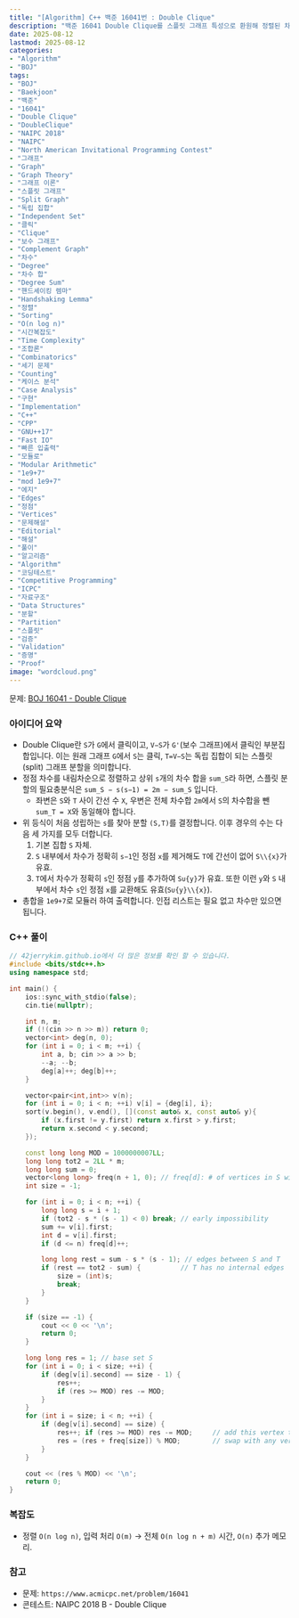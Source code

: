 ```yaml
---
title: "[Algorithm] C++ 백준 16041번 : Double Clique"
description: "백준 16041 Double Clique를 스플릿 그래프 특성으로 환원해 정렬된 차수 누적 합 등식(sum_S−s(s−1)=2m−sum_S)으로 분할 크기 s를 찾고, 제거·추가·교환 경우의 수를 합산해 1e9+7로 정답을 출력하는 C++ 풀이."
date: 2025-08-12
lastmod: 2025-08-12
categories:
- "Algorithm"
- "BOJ"
tags:
- "BOJ"
- "Baekjoon"
- "백준"
- "16041"
- "Double Clique"
- "DoubleClique"
- "NAIPC 2018"
- "NAIPC"
- "North American Invitational Programming Contest"
- "그래프"
- "Graph"
- "Graph Theory"
- "그래프 이론"
- "스플릿 그래프"
- "Split Graph"
- "독립 집합"
- "Independent Set"
- "클릭"
- "Clique"
- "보수 그래프"
- "Complement Graph"
- "차수"
- "Degree"
- "차수 합"
- "Degree Sum"
- "핸드셰이킹 렘마"
- "Handshaking Lemma"
- "정렬"
- "Sorting"
- "O(n log n)"
- "시간복잡도"
- "Time Complexity"
- "조합론"
- "Combinatorics"
- "세기 문제"
- "Counting"
- "케이스 분석"
- "Case Analysis"
- "구현"
- "Implementation"
- "C++"
- "CPP"
- "GNU++17"
- "Fast IO"
- "빠른 입출력"
- "모듈로"
- "Modular Arithmetic"
- "1e9+7"
- "mod 1e9+7"
- "에지"
- "Edges"
- "정점"
- "Vertices"
- "문제해설"
- "Editorial"
- "해설"
- "풀이"
- "알고리즘"
- "Algorithm"
- "코딩테스트"
- "Competitive Programming"
- "ICPC"
- "자료구조"
- "Data Structures"
- "분할"
- "Partition"
- "스플릿"
- "검증"
- "Validation"
- "증명"
- "Proof"
image: "wordcloud.png"
---
```


문제: [BOJ 16041 - Double Clique](https://www.acmicpc.net/problem/16041)

### 아이디어 요약
- Double Clique란 `S`가 `G`에서 클릭이고, `V−S`가 `G'`(보수 그래프)에서 클릭인 부분집합입니다. 이는 원래 그래프 `G`에서 `S`는 클릭, `T=V−S`는 독립 집합이 되는 스플릿(split) 그래프 분할을 의미합니다.
- 정점 차수를 내림차순으로 정렬하고 상위 `s`개의 차수 합을 `sum_S`라 하면, 스플릿 분할의 필요충분식은 `sum_S − s(s−1) = 2m − sum_S` 입니다.
  - 좌변은 `S`와 `T` 사이 간선 수 `X`, 우변은 전체 차수합 `2m`에서 `S`의 차수합을 뺀 `sum_T = X`와 동일해야 합니다.
- 위 등식이 처음 성립하는 `s`를 찾아 분할 `(S,T)`를 결정합니다. 이후 경우의 수는 다음 세 가지를 모두 더합니다.
  1) 기본 집합 `S` 자체.
  2) `S` 내부에서 차수가 정확히 `s−1`인 정점 `x`를 제거해도 `T`에 간선이 없어 `S\\{x}`가 유효.
  3) `T`에서 차수가 정확히 `s`인 정점 `y`를 추가하여 `S∪{y}`가 유효. 또한 이런 `y`와 `S` 내부에서 차수 `s`인 정점 `x`를 교환해도 유효(`S∪{y}\\{x}`).
- 총합을 `1e9+7`로 모듈러 하여 출력합니다. 인접 리스트는 필요 없고 차수만 있으면 됩니다.

### C++ 풀이

```cpp
// 42jerrykim.github.io에서 더 많은 정보를 확인 할 수 있습니다.
#include <bits/stdc++.h>
using namespace std;

int main() {
    ios::sync_with_stdio(false);
    cin.tie(nullptr);

    int n, m;
    if (!(cin >> n >> m)) return 0;
    vector<int> deg(n, 0);
    for (int i = 0; i < m; ++i) {
        int a, b; cin >> a >> b;
        --a; --b;
        deg[a]++; deg[b]++;
    }

    vector<pair<int,int>> v(n);
    for (int i = 0; i < n; ++i) v[i] = {deg[i], i};
    sort(v.begin(), v.end(), [](const auto& x, const auto& y){
        if (x.first != y.first) return x.first > y.first;
        return x.second < y.second;
    });

    const long long MOD = 1000000007LL;
    long long tot2 = 2LL * m;
    long long sum = 0;
    vector<long long> freq(n + 1, 0); // freq[d]: # of vertices in S with degree d
    int size = -1;

    for (int i = 0; i < n; ++i) {
        long long s = i + 1;
        if (tot2 - s * (s - 1) < 0) break; // early impossibility
        sum += v[i].first;
        int d = v[i].first;
        if (d <= n) freq[d]++;

        long long rest = sum - s * (s - 1); // edges between S and T
        if (rest == tot2 - sum) {          // T has no internal edges
            size = (int)s;
            break;
        }
    }

    if (size == -1) {
        cout << 0 << '\n';
        return 0;
    }

    long long res = 1; // base set S
    for (int i = 0; i < size; ++i) {
        if (deg[v[i].second] == size - 1) {
            res++;
            if (res >= MOD) res -= MOD;
        }
    }
    for (int i = size; i < n; ++i) {
        if (deg[v[i].second] == size) {
            res++; if (res >= MOD) res -= MOD;     // add this vertex to S
            res = (res + freq[size]) % MOD;        // swap with any vertex in S of degree == size
        }
    }

    cout << (res % MOD) << '\n';
    return 0;
}
```

### 복잡도
- 정렬 `O(n log n)`, 입력 처리 `O(m)` → 전체 `O(n log n + m)` 시간, `O(n)` 추가 메모리.

### 참고
- 문제: `https://www.acmicpc.net/problem/16041`
- 콘테스트: NAIPC 2018 B - Double Clique


